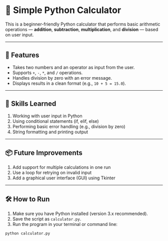 # 🧮 Simple Python Calculator

This is a beginner-friendly Python calculator that performs basic arithmetic operations — **addition**, **subtraction**, **multiplication**, and **division** — based on user input.

---

## 🚀 Features

- Takes two numbers and an operator as input from the user.
- Supports `+`, `-`, `*`, and `/` operations.
- Handles division by zero with an error message.
- Displays results in a clean format (e.g., `10 + 5 = 15.0`).

---

## 🧠 Skills Learned
1. Working with user input in Python
2. Using conditional statements (if, elif, else)
3. Performing basic error handling (e.g., division by zero)
4. String formatting and printing output

---

## 📦 Future Improvements
1. Add support for multiple calculations in one run
2. Use a loop for retrying on invalid input
3. Add a graphical user interface (GUI) using Tkinter

---

## 🛠️ How to Run

1. Make sure you have Python installed (version 3.x recommended).
2. Save the script as `calculator.py`.
3. Run the program in your terminal or command line:

```bash
python calculator.py
